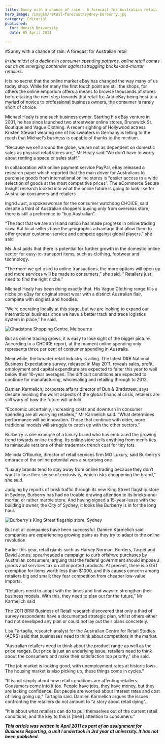 ```yaml
---
title: Sunny with a chance of rain - A forecast for Australian retail
hero_image: /images/retail-forecast/sydney-burberry.jpg
category: Editorial
published:
  for: Monash University
  date: 05 April 2011
  
---
```

#Sunny with a chance of rain: A forecast for Australian retail

*In the midst of a decline in consumer spending patterns, online retail comes out as an emerging contender against struggling bricks-and-mortar retailers.*

It is no secret that the online market eBay has changed the way many of us today shop. While for many the first touch point are still the shops, for others the online emporium offers a means to browse thousands of stores before taking the next step towards that retail fix. And eBay being host to a myriad of novice to professional business owners, the consumer is rarely short of choice.

Michael Healy is one such business owner. Starting his eBay venture in 2001, he has since launched two streetwear online stores, Brunswick St. Boutique and Vague Clothing. A recent sighting of Hollywood actress Kristen Stewart wearing one of his sweaters in Germany is telling to the reach that Michael’s business is capable of thanks to the medium.

“Because we sell around the globe, we are not as dependent on domestic sales as physical retail stores are,” Mr Healy said.”We don’t have to worry about renting a space or sales staff.”

In collaboration with online payment service PayPal, eBay released a research paper which reported that the main driver for Australians to purchase goods from international online stores is “easier access to a wide selection of goods at the most competitive prices”. The eCommerce Secure Insight research looked into what the online future is going to look like for Australian consumers and retailers

Ingrid Just, a spokeswoman for the consumer watchdog CHOICE, said despite a third of Australian shoppers buying only from overseas store, there is still a preference to “buy Australian”.

“The fact that we are an island nation has made progress in online trading slow. But local sellers have the geographic advantage that allow them to offer greater customer service and compete against global players,” she said

Ms Just adds that there is potential for further growth in the domestic online sector for easy-to-transport items, such as clothing, footwear and technology.

“The more we get used to online transactions, the more options will open up and more services will be made to consumers,” she said. “ Retailers just need to find the right niche.”

Michael Healy has been doing exactly that. His Vague Clothing range fills a niche on eBay for original street wear with a distinct Australian flair, complete with singlets and hoodies.

“We’re operating locally at this stage, but we are looking to expand our international business once we have a better track and trace logistics system in place,” he said.

![Chadstone Shopping Centre, Melbourne](/images/retail-forecast/chadstone.jpg)

But as online trading grows, it is easy to lose sight of the bigger picture. According to a CHOICE report, at the moment online spending only represents three per cent of consumer spending in Australia.

Meanwhile, the broader retail industry  is ailing. The latest D&B National Business Expectations survey, released in May 2011, reveals sales, profit, employment and capital expenditure are expected to falter this year to well below their 10-year averages. The difficult conditions are expected to continue for manufacturing, wholesaling and retailing through to 2012.

Damien Karmelich, corporate affairs director of Dun & Bradstreet, says despite avoiding the worst aspects of the global financial crisis, retailers are still wary of how the future will unfold.

“Economic uncertainly, increasing costs and downturn in consumer spending are all worrying retailers,” Mr Karmelich said. “What determines performance will be innovation. Those that continue with older, more traditional models will struggle to catch up with the other sectors.”

Burberry is one example of a luxury brand who has embraced the growing trend towards online trading. Its online store sells anything from men’s ties to miniscule versions of their trademark trench coat for tiny tots.

Melinda O’Rourke, director of retail services firm MO Luxury, said Burberry’s embrace of the online potential was a surprising one

“Luxury brands tend to stay away from online trading because they don’t want to lose their sense of exclusivity, which risks cheapening the brand,” she said.

Judging by reports of brisk traffic through its new King Street flagship store in Sydney, Burberry has had no trouble drawing attention to its bricks-and-mortar, or rather marble store. And having signed a 15-year-lease with the building’s owner, the City of Sydney, it looks like Burberry is in for the long haul.

![Burberry's King Street flagship store, Sydney](/images/retail-forecast/sydney-burberry.jpg)

But not all companies have been successful. Damien Karmelich said companies are experiencing growing pains as they try to adapt to the online revolution.

Earlier this year, retail giants such as Harvey Norman, Borders, Target and David Jones, spearheaded a campaign to curb offshore purchases by Australian consumers, arguing that the federal government should impose a  goods and services tax on all imported products. At present, there is a GST exemption for items worth less than $1000, and this causes concern among retailers big and small; they fear competition from cheaper low-value imports.

“Retailers need to adapt with the times and find ways to strengthen their business models. With this, they need to plan out for the future,” Mr Karmelich said

The 2011 BRW Business of Retail research discovered that only a third of survey respondents have a documented strategic plan, whilst others either had not developed any plan or could not lay out their plans concretely.

Lisa Tartaglia, research analyst for the Australian Centre for Retail Studies (ACRS) said that businesses need to think about competitors in the market.

“Australian retailers need to think about the product range as well as the price ranges. But price is just an underlying issue, retailers need to think about the consumers and make their satisfaction top priority,” she said.

“The job market is looking good, with unemployment rates at historic lows. The housing market is also picking up, these things come in cycles.”

“It is not simply about how retail conditions are affecting retailers. Consumers come into it too. People have jobs, they have money, but they are lacking confidence. But people are worried about interest rates and cost of living going up,” Tartaglia said. Damien Karmelich argues the issues confronting the retailers do not amount to “a story about retail dying”..

”It is about what retailers can do to pull themselves out of the current retail conditions, and the key to this is [their] attention to consumers.”

***This article was written in April 2011 as part of an assignment for Business Reporting, a unit I undertook in 3rd year at university. It has not been published.***



